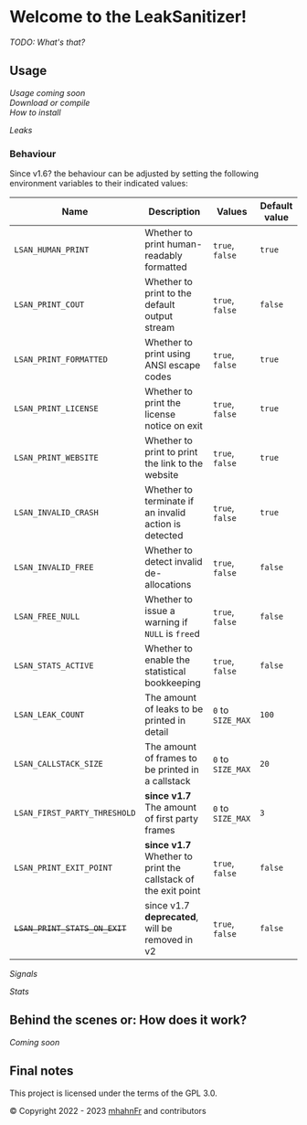 # Welcome to the LeakSanitizer!
_TODO: What's that?_

## Usage
_Usage coming soon_  
_Download or compile_  
_How to install_

_Leaks_

### Behaviour
Since v1.6? the behaviour can be adjusted by setting the following environment variables
to their indicated values:

| Name                           | Description                                                     | Values            | Default value |
|--------------------------------|-----------------------------------------------------------------|-------------------|---------------|
| `LSAN_HUMAN_PRINT`             | Whether to print human-readably formatted                       | `true`, `false`   | `true`        |
| `LSAN_PRINT_COUT`              | Whether to print to the default output stream                   | `true`, `false`   | `false`       |
| `LSAN_PRINT_FORMATTED`         | Whether to print using ANSI escape codes                        | `true`, `false`   | `true`        |
| `LSAN_PRINT_LICENSE`           | Whether to print the license notice on exit                     | `true`, `false`   | `true`        |
| `LSAN_PRINT_WEBSITE`           | Whether to print to print the link to the website               | `true`, `false`   | `true`        |
| `LSAN_INVALID_CRASH`           | Whether to terminate if an invalid action is detected           | `true`, `false`   | `true`        |
| `LSAN_INVALID_FREE`            | Whether to detect invalid de-allocations                        | `true`, `false`   | `false`       |
| `LSAN_FREE_NULL`               | Whether to issue a warning if `NULL` is `free`d                 | `true`, `false`   | `false`       |
| `LSAN_STATS_ACTIVE`            | Whether to enable the statistical bookkeeping                   | `true`, `false`   | `false`       |
| `LSAN_LEAK_COUNT`              | The amount of leaks to be printed in detail                     | `0` to `SIZE_MAX` | `100`         |
| `LSAN_CALLSTACK_SIZE`          | The amount of frames to be printed in a callstack               | `0` to `SIZE_MAX` | `20`          |
| `LSAN_FIRST_PARTY_THRESHOLD`   | **since v1.7** The amount of first party frames                 | `0` to `SIZE_MAX` | `3`           |
| `LSAN_PRINT_EXIT_POINT`        | **since v1.7** Whether to print the callstack of the exit point | `true`, `false`   | `false`       |
| ~~`LSAN_PRINT_STATS_ON_EXIT`~~ | since v1.7 **deprecated**, will be removed in v2                | `true`, `false`   | `false`       |

_Signals_

_Stats_

## Behind the scenes or: How does it work?
_Coming soon_

## Final notes
This project is licensed under the terms of the GPL 3.0.

© Copyright 2022 - 2023 [mhahnFr][1] and contributors

[1]: https://github.com/mhahnFr
